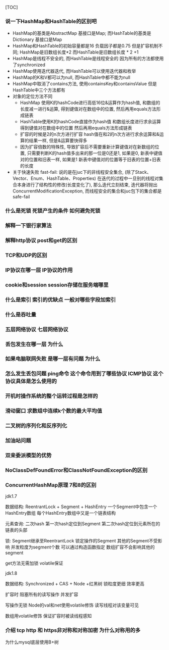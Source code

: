 [TOC]

### 说一下HashMap和HashTable的区别吧

- HashMap的基类是AbstractMap 基接口是Map; 而HashTable的基类是Dictionary 基接口是Map
- HashMap和HashTable的初始容量都是16 负载因子都是0.75 但是扩容机制不同; HashMap是旧数组长度*2 而HashTable是旧数组长度 * 2 +1
- HashMap是线程不安全的, 而HashTable是线程安全的 因为所有的方法都使用了synchronized
- HashMap使用迭代器迭代, 而HashTable可以使用迭代器和枚举
- HashMap的K和V都可以为null, 而HashTable中都不能为null
- HashMap中取消了contains方法, 使用containsKey和containsValue 但是HashTable中三个方法都有
- 对象的定位方法不同
  - HashMap 使用K的hashCode进行高低16位&运算作为hash值, 和数组的长度减一进行&运算, 得到键值对在数组中的位置, 然后再用equals方法形成链表
  - HashTable使用K的hashCode直接作为hash值 和数组长度进行求余运算 得到键值对在数组中的位置 然后再用equals方法形成链表
  - 扩容的时候是2的n次方进行扩容 hash值在和2的n次方进行求余运算和&运算的结果一样, 但是&运算要快得多
  - 因为扩容倍数的特殊性, 导致扩容后不需要重新计算键值对在新数组的位置, 只需要判断K的hash值多出来的那一位是0还是1, 如果是0, 新表中键值对的位置和旧表一样, 如果是1 新表中键值对的位置等于旧表的位置+旧表的长度
- 关于快速失败 fast-fail: 说的是在juc下的非线程安全集合, (除了Stack、Vector、Enum、HashTable、Properties) 在迭代的过程中一旦别的线程对集合本身进行了结构性的修改(长度变化了), 那么迭代立刻结束, 迭代器将抛出ConcurrentModificationException, 而线程安全的集合和juc包下的集合都是safe-fail

### 什么是死锁 死锁产生的条件 如何避免死锁

### 解释一下银行家算法

### 解释http协议 post和get的区别

### TCP和UDP的区别

### IP协议在哪一层 IP协议的作用

### cookie和session session存储在服务端哪里

### 什么是索引 索引的优缺点 一般对哪些字段加索引

### 什么是吞吐量

### 五层网络协议 七层网络协议

### 丢包发生在哪一层 为什么

### 如果电脑联网失败 是哪一层有问题 为什么

### 怎么发生丢包问题 ping命令 这个命令用到了哪些协议 ICMP协议 这个协议具体是怎么使用的

### 开机时操作系统的整个运转过程是怎样的

### 滑动窗口 求数组中连续k个数的最大平均值 

### 二叉树的序列化和反序列化

### 加油站问题

### 双亲委派模型的优势

### NoClassDefFoundError和ClassNotFoundException的区别

### ConcurrentHashMap原理  7和8的区别

jdk1.7

数据结构: ReentrantLock + Segment + HashEntry 一个Segment中包含一个HashEntry数组 每个HashEntry数组中又是一个链表结构

元素查询: 二次hash 第一次hash定位到Segment 第二次hash定位到元素所在的链表的头部

锁: Segment继承至ReentrantLock 锁定操作的Segment 其他的Segment不受影响 并发粒度为segment个数 可以通过构造函数指定 数组扩容不会影响其他的segment

get方法无需加锁 volatile保证

jdk1.8

数据结构: Synchronized + CAS + Node +红黑树 锁粒度更细 效率更高 

扩容时 阻塞所有的读写操作 并发扩容

写操作无锁 Node的val和net使用volatile修饰 读写线程对该变量可见

数组用volatile修饰 保证扩容时被读线程感知

### 介绍 tcp http 和 https非对称和对称加密 为什么对称用的多

为什么mysql底层使用B+树
